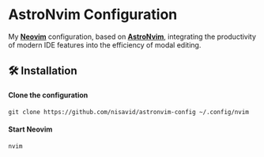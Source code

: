 # AstroNvim Configuration

My [**Neovim**] configuration, based on [**AstroNvim**], integrating
the productivity of modern IDE features into the efficiency of modal editing.

[**AstroNvim**]: https://astronvim.com
[**Neovim**]: https://neovim.io

## 🛠️ Installation

#### Clone the configuration

```shell
git clone https://github.com/nisavid/astronvim-config ~/.config/nvim
```

#### Start Neovim

```shell
nvim
```
